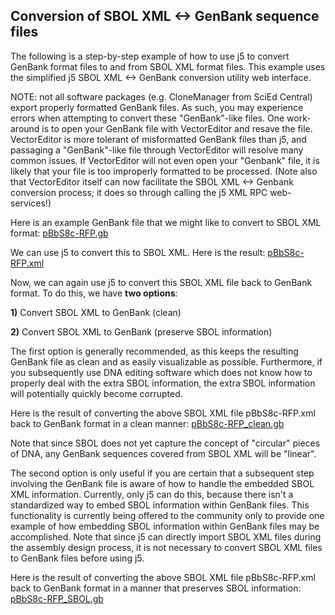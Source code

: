 ## Conversion of SBOL XML &lt;-&gt; GenBank sequence files

The following is a step-by-step example of how to use j5 to convert GenBank format files to and from SBOL XML format files. This example uses the simplified j5 SBOL XML <-> GenBank conversion utility web interface.

NOTE: not all software packages (e.g. CloneManager from SciEd Central) export properly formatted GenBank files. As such, you may experience errors when attempting to convert these "GenBank"-like files. One work-around is to open your GenBank file with VectorEditor and resave the file. VectorEditor is more tolerant of misformatted GenBank files than j5, and passaging a "GenBank"-like file through VectorEditor will resolve many common issues. If VectorEditor will not even open your "Genbank" file, it is likely that your file is too improperly formatted to be processed. (Note also that VectorEditor itself can now facilitate the SBOL XML <-> Genbank conversion process; it does so through calling the j5 XML RPC web-services!)

Here is an example GenBank file that we might like to convert to SBOL XML format: [pBbS8c-RFP.gb](../../documents/pBbS8c-RFP0.gb.txt)

We can use j5 to convert this to SBOL XML. 
Here is the result: [pBbS8c-RFP.xml](../../documents/pBbS8c-RFP.xml)

Now, we can again use j5 to convert this SBOL XML file back to GenBank format. 
To do this, we have **two options**:

**1)** Convert SBOL XML to GenBank (clean)

**2)** Convert SBOL XML to GenBank (preserve SBOL information)

The first option is generally recommended, as this keeps the resulting GenBank file as clean and as easily visualizable as possible. Furthermore, if you subsequently use DNA editing software which does not know how to properly deal with the extra SBOL information, the extra SBOL information will potentially quickly become corrupted.

Here is the result of converting the above SBOL XML file pBbS8c-RFP.xml back to GenBank format in a clean manner: [pBbS8c-RFP_clean.gb](../../documents/pBbS8c-RFP_clean.gb.txt)

Note that since SBOL does not yet capture the concept of "circular" pieces of DNA, any GenBank sequences covered from SBOL XML will be "linear". 

The second option is only useful if you are certain that a subsequent step involving the GenBank file is aware of how to handle the embedded SBOL XML information. Currently, only j5 can do this, because there isn't a standardized way to embed SBOL information within GenBank files. This functionality is currently being offered to the community only to provide one example of how embedding SBOL information within GenBank files may be accomplished. Note that since j5 can directly import SBOL XML files during the assembly design process, it is not necessary to convert SBOL XML files to GenBank files before using j5.

Here is the result of converting the above SBOL XML file pBbS8c-RFP.xml back to GenBank format in a manner that preserves SBOL information: [pBbS8c-RFP_SBOL.gb](../../documents/pBbS8c-RFP_SBOL.gb.txt)
